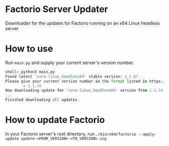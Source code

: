 # Factorio Server Updater
Downloader for the updates for Factorio running on an x64 Linux headless server
# How to use
Run `main.py` and supply your current server's version number.
```python
shell> python3 main.py
Found latest 'core-linux_headless64' stable version: 1.1.87
Please give your current version number in the format listed in https://updater.factorio.com/get-available-versions
        > 1.1.74
Now downloading update for 'core-linux_headless64' version from 1.1.74 to 1.1.75
...
Finished downloading all updates.
```
# How to update Factorio
In your Factorio server's root directory, run
`./bin/x64/factorio --apply-update update-<FROM_VERSION>-<TO_VERSION>.zip`
